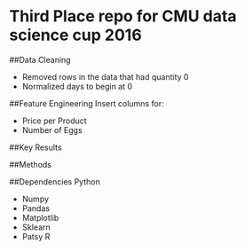 # Third Place repo for CMU data science cup 2016 

##Data Cleaning
* Removed rows in the data that had quantity 0 
* Normalized days to begin at 0  

##Feature Engineering
Insert columns for:
* Price per Product
* Number of Eggs

##Key Results

##Methods

##Dependencies
Python
* Numpy
* Pandas
* Matplotlib
* Sklearn
* Patsy 
R

